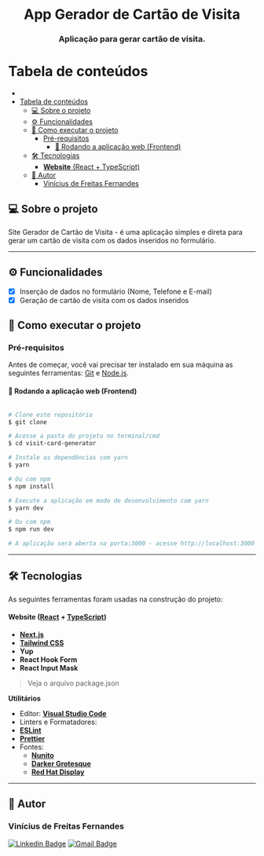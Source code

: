 <h1 align="center">
      App Gerador de Cartão de Visita
</h1>

<h3 align="center">
    Aplicação para gerar cartão de visita.
</h3>

#

# Tabela de conteúdos

<!--ts-->

- [](#)
- [Tabela de conteúdos](#tabela-de-conteúdos)
  - [💻 Sobre o projeto](#-sobre-o-projeto)
  - [⚙️ Funcionalidades](#️-funcionalidades)
  - [🚀 Como executar o projeto](#-como-executar-o-projeto)
    - [Pré-requisitos](#pré-requisitos)
      - [🧭 Rodando a aplicação web (Frontend)](#-rodando-a-aplicação-web-frontend)
  - [🛠 Tecnologias](#-tecnologias)
    - [**Website** (React + TypeScript)](#website-react--typescript)
  - [🦸 Autor](#-autor)
    - [Vinícius de Freitas Fernandes](#vinícius-de-freitas-fernandes)

## 💻 Sobre o projeto

Site Gerador de Cartão de Visita - é uma aplicação simples e direta para gerar um cartão de visita com os dados inseridos no formulário.

---

## ⚙️ Funcionalidades

- [x] Inserção de dados no formulário (Nome, Telefone e E-mail)
- [x] Geração de cartão de visita com os dados inseridos

## 🚀 Como executar o projeto

### Pré-requisitos

Antes de começar, você vai precisar ter instalado em sua máquina as seguintes
ferramentas: [Git](https://git-scm.com) e [Node.js](https://nodejs.org/en/).

#### 🧭 Rodando a aplicação web (Frontend)

```bash

# Clone este repositório
$ git clone

# Acesse a pasta do projeto no terminal/cmd
$ cd visit-card-generator

# Instale as dependências com yarn
$ yarn

# Ou com npm
$ npm install

# Execute a aplicação em modo de desenvolvimento com yarn
$ yarn dev

# Ou com npm
$ npm run dev

# A aplicação será aberta na porta:3000 - acesse http://localhost:3000

```

---

## 🛠 Tecnologias

As seguintes ferramentas foram usadas na construção do projeto:

#### **Website** ([React](https://reactjs.org/) + [TypeScript](https://www.typescriptlang.org/))

- **[Next.js](https://nextjs.org/)**
- **[Tailwind CSS](https://tailwindcss.com/)**
- **Yup**
- **React Hook Form**
- **React Input Mask**

> Veja o arquivo package.json

**Utilitários**

- Editor: **[Visual Studio Code](https://code.visualstudio.com/)**
- Linters e Formatadores:
- **[ESLint](https://eslint.org/)**
- **[Prettier](https://prettier.io/)**
- Fontes:
  - **[Nunito](https://fonts.google.com/specimen/Nunito)**
  - **[Darker Grotesque](https://fonts.google.com/specimen/Darker+Grotesque)**
  - **[Red Hat Display](https://fonts.google.com/specimen/Red+Hat+Display)**

---

## 🦸 Autor

### Vinícius de Freitas Fernandes

[![Linkedin Badge](https://img.shields.io/badge/-Vinicius-blue?style=flat-square&logo=Linkedin&logoColor=white&link=https://www.linkedin.com/in/tgmarinho/)](https://www.linkedin.com/in/vinicius-de-freitas/)
[![Gmail Badge](https://img.shields.io/badge/-viniciusfreitas144@gmail.com-c14438?style=flat-square&logo=Gmail&logoColor=white&link=mailto:viniciusfreitas144@gmail.com)](mailto:viniciusfreitas144@gmail.com)
